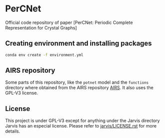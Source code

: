 # PerCNet
Official code repository of paper [PerCNet: Periodic Complete Representation for Crystal Graphs]

## Creating environment and installing packages
```bash
conda env create -f environment.yml
```

## AIRS repository
Some parts of this repository, like the `potnet` model and the `functions` directory where obtained from the AIRS 
repository [AIRS](https://github.com/divelab/AIRS). It also uses the GPL-V3 license.

## License
This project is under GPL-V3 except for anything under the Jarvis directory Jarvis has an especial license. Please refer
to [jarvis/LICENSE.rst](jarvis/LICENSE.rst) for more details.